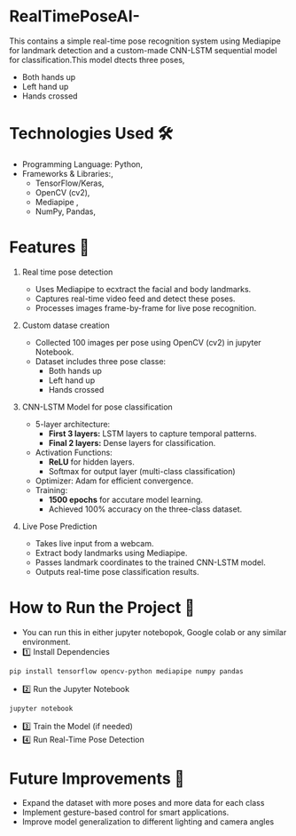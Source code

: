# RealTimePoseAI-
This contains a simple real-time pose recognition system using Mediapipe for landmark detection and a custom-made CNN-LSTM sequential model for classification.This model dtects three poses,
* Both hands up
* Left hand up
* Hands crossed

# Technologies Used 🛠️
* Programming Language: Python,
* Frameworks & Libraries:,
  * TensorFlow/Keras,
  * OpenCV (cv2),
  * Mediapipe ,
  * NumPy, Pandas,

# Features 📌
1. Real time pose detection
   * Uses Mediapipe to ecxtract the facial and body landmarks.
   * Captures real-time video feed and detect these poses.
   * Processes images frame-by-frame for live pose recognition.

2. Custom datase creation
   * Collected 100 images per pose using OpenCV (cv2) in jupyter Notebook.
   * Dataset includes three pose classe:
      * Both hands up
      * Left hand up
      * Hands crossed

3. CNN-LSTM Model for pose classification
   * 5-layer architecture:
     * **First 3 layers:** LSTM layers to capture temporal patterns.
     * **Final 2 layers:** Dense layers for classification.
   * Activation Functions:
     * **ReLU** for hidden layers.
     * Softmax for output layer (multi-class classification)
   * Optimizer: Adam for efficient convergence.
   * Training:
     * **1500 epochs** for accutare model learning.
     * Achieved 100% accuracy on the three-class dataset.

4. Live Pose Prediction
   * Takes live input from a webcam.
   * Extract body landmarks using Mediapipe.
   * Passes landmark coordinates to the trained CNN-LSTM model.
   * Outputs real-time pose classification results.

# How to Run the Project 🚀
* You can run this in either jupyter notebopok, Google colab or any similar environment.
* 1️⃣ Install Dependencies
```bash
pip install tensorflow opencv-python mediapipe numpy pandas
```
* 2️⃣ Run the Jupyter Notebook
```bash
jupyter notebook
```
* 3️⃣ Train the Model (if needed)
* 4️⃣ Run Real-Time Pose Detection

# Future Improvements 📌
* Expand the dataset with more poses and more data for each class
* Implement gesture-based control for smart applications.
* Improve model generalization to different lighting and camera angles 
